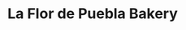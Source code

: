 ---
title: "La Flor de Puebla Bakery"
url: /riverdale-park/la-flor-de-puebla-bakery/
shop: Bäckerei
---